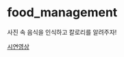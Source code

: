 # food_management
사진 속 음식을 인식하고 칼로리를 알려주자!

[시연영상](https://www.youtube.com/watch?v=rE38AhLiPbo&t=18s)
